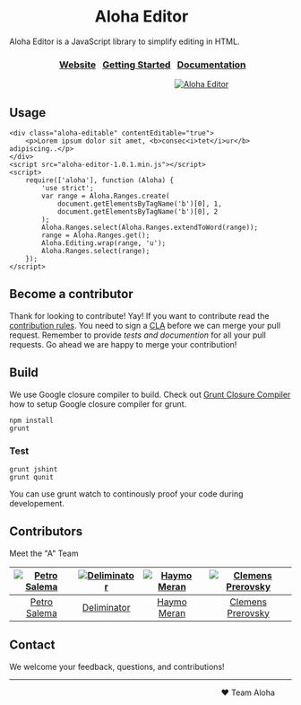 # &nbsp;&nbsp;&nbsp;&nbsp;&nbsp;&nbsp;&nbsp;&nbsp;&nbsp;&nbsp;&nbsp;&nbsp;&nbsp;&nbsp;&nbsp;&nbsp;&nbsp;&nbsp;&nbsp;&nbsp;&nbsp;&nbsp; Aloha Editor

Aloha Editor is a JavaScript library to simplify editing in HTML.

### &nbsp;&nbsp;&nbsp;&nbsp;&nbsp;&nbsp;&nbsp;&nbsp;&nbsp;&nbsp;&nbsp;&nbsp;&nbsp;&nbsp;&nbsp;&nbsp;&nbsp;&nbsp;&nbsp;&nbsp;&nbsp;&nbsp; [Website](http://aloha-editor.org)&nbsp;&nbsp;&nbsp;[Getting Started](http://aloha-editor.org/getting-started)&nbsp;&nbsp;&nbsp;[Documentation](http://aloha0editor.org/documentation)

&nbsp;&nbsp;&nbsp;&nbsp;&nbsp;&nbsp;&nbsp;&nbsp;&nbsp;&nbsp;&nbsp;&nbsp;&nbsp;&nbsp;
&nbsp;&nbsp;&nbsp;&nbsp;&nbsp;&nbsp;&nbsp;&nbsp;&nbsp;&nbsp;&nbsp;&nbsp;&nbsp;&nbsp;
&nbsp;&nbsp;&nbsp;&nbsp;&nbsp;&nbsp;&nbsp;&nbsp;&nbsp;&nbsp;&nbsp;&nbsp;&nbsp;&nbsp;
&nbsp;&nbsp;&nbsp;&nbsp;&nbsp;&nbsp;&nbsp;&nbsp;&nbsp;&nbsp;&nbsp;&nbsp;&nbsp;&nbsp;
&nbsp;&nbsp;&nbsp;&nbsp;&nbsp;&nbsp;&nbsp;&nbsp;&nbsp;&nbsp;&nbsp;&nbsp;&nbsp;&nbsp;
[![Aloha Editor](http://aloha-editor.org/contact-logo-howling-mad.png)](http://aloha-editor.org)

## Usage

	<div class="aloha-editable" contentEditable="true">
		<p>Lorem ipsum dolor sit amet, <b>consec<i>tet</i>ur</b> adipiscing..</p>
	</div>
	<script src="aloha-editor-1.0.1.min.js"></script>
	<script>
		require(['aloha'], function (Aloha) {
			'use strict';
			var range = Aloha.Ranges.create(
				document.getElementsByTagName('b')[0], 1,
				document.getElementsByTagName('b')[0], 2
			);
			Aloha.Ranges.select(Aloha.Ranges.extendToWord(range));
			range = Aloha.Ranges.get();
			Aloha.Editing.wrap(range, 'u');
			Aloha.Ranges.select(range);
		});
	</script>

## Become a contributor

Thank for looking to contribute! Yay! If you want to contribute read the [contribution rules](contributing.txt). You need to sign a [CLA](http://aloha-editor.org/contribution.php) before we can merge your pull request. Remember to provide *tests and documention* for all your pull requests. Go ahead we are happy to merge your contribution!

## Build

We use Google closure compiler to build. Check out [Grunt Closure Compiler](https://github.com/gmarty/grunt-closure-compiler#closure-compiler-installation-from-source) how to setup Google closure compiler for grunt.

	npm install
	grunt

### Test

	grunt jshint
	grunt qunit

You can use 
	grunt watch
to continously proof your code during developement.

## Contributors
Meet the "A" Team

[![Petro Salema](http://www.gravatar.com/avatar/2087327e79d09b56ce8572e6f363abff.jpg?s=70)](http://aloha-editor.org) | [![Deliminator](http://www.gravatar.com/avatar/dbc8cd8da5024eba7ffc2f5713e833f7.jpg?s=70)](http://aloha-editor.org) | [![Haymo Meran](http://www.gravatar.com/avatar/7f3f1e000b09a2314b5261de53de0733.jpg?s=70)](https://aloha-editor.org/foo-bar) | [![Clemens Prerovsky](http://www.gravatar.com/avatar/c84901471a3d6c401c37239dda64c6ff.jpg?s=70)](http://aloha-editor.org)
:---:|:---:|:---:|:---:
[Petro Salema](http://aloha-editor.org) | [Deliminator](http://aloha-editor.org) | [Haymo Meran](http://aloha-editor.org) | [Clemens Prerovsky](http://aloha-editor.org)

## Contact

We welcome your feedback, questions, and contributions!

---

&nbsp;&nbsp;&nbsp;&nbsp;&nbsp;&nbsp;&nbsp;&nbsp;&nbsp;&nbsp;&nbsp;&nbsp;&nbsp;&nbsp;&nbsp;
&nbsp;&nbsp;&nbsp;&nbsp;&nbsp;&nbsp;&nbsp;&nbsp;&nbsp;&nbsp;&nbsp;&nbsp;&nbsp;&nbsp;&nbsp;
&nbsp;&nbsp;&nbsp;&nbsp;&nbsp;&nbsp;&nbsp;&nbsp;&nbsp;&nbsp;&nbsp;&nbsp;&nbsp;&nbsp;&nbsp;
&nbsp;&nbsp;&nbsp;&nbsp;&nbsp;&nbsp;&nbsp;&nbsp;&nbsp;&nbsp;&nbsp;&nbsp;&nbsp;&nbsp;&nbsp;
&nbsp;&nbsp;&nbsp;&nbsp;&nbsp;&nbsp;&nbsp;&nbsp;&nbsp;&nbsp;&nbsp;&nbsp;&nbsp;&nbsp;&nbsp;
&nbsp;&nbsp;&nbsp;&nbsp;&nbsp;&nbsp;&nbsp;&nbsp;&nbsp;&nbsp;&nbsp;&nbsp;&nbsp;&nbsp;&nbsp;
❤ Team Aloha
